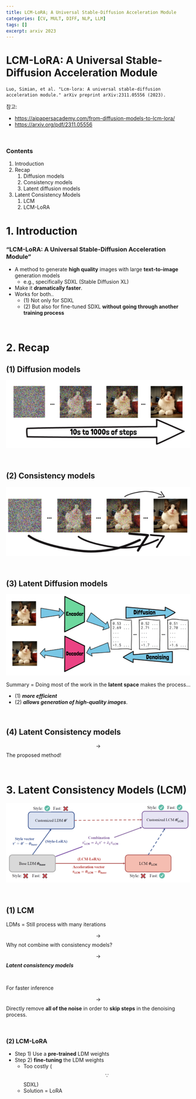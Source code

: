 ```yaml
---
title: LCM-LoRA; A Universal Stable-Diffusion Acceleration Module
categories: [CV, MULT, DIFF, NLP, LLM]
tags: []
excerpt: arxiv 2023
---
```


<script src="https://cdn.mathjax.org/mathjax/latest/MathJax.js?config=TeX-AMS-MML_HTMLorMML" type="text/javascript"></script>

# LCM-LoRA: A Universal Stable-Diffusion Acceleration Module

```
Luo, Simian, et al. "Lcm-lora: A universal stable-diffusion acceleration module." arXiv preprint arXiv:2311.05556 (2023).
```

참고: 

- https://aipapersacademy.com/from-diffusion-models-to-lcm-lora/
- https://arxiv.org/pdf/2311.05556

<br>

### Contents

1. Introduction
2. Recap
   1. Diffusion models
   2. Consistency models
   3. Latent diffusion models
3. Latent Consistency Models
   1. LCM
   2. LCM-LoRA



# 1. Introduction

### “LCM-LoRA: A Universal Stable-Diffusion Acceleration Module”

- A method to generate **high quality** images with large **text-to-image** generation models
  - e.g., specifically SDXL (Stable Diffusion XL)
- Make it  **dramatically faster**. 
- Works for both..
  - (1) Not only for SDXL
  - (2) But also for fine-tuned SDXL **without going through another training process**

<br>

# 2. Recap

## (1) Diffusion models

![figure2](/assets/img/llm/img268.png)

<br>

## (2) Consistency models

![figure2](/assets/img/llm/img269.png)

<br>

## (3) Latent Diffusion models

![figure2](/assets/img/llm/img270.png)

Summary = Doing most of the work in the **latent space** makes the process...

- (1) ***more efficient*** 
- (2) ***allows generation of high-quality images***.

<br>

## (4) Latent Consistency models

$$\rightarrow$$ The proposed method!

<br>

# 3. Latent Consistency Models (LCM)

![figure2](/assets/img/llm/img271.png)

<br>

## (1) LCM

LDMs = Still process with many iterations

$$\rightarrow$$ Why not combine with consistency models?

$$\rightarrow$$ ***Latent consistency models***

<br>

For faster inference

$$\rightarrow$$ Directly remove **all of the noise** in order to **skip steps** in the denoising process. 

<br>

### (2) LCM-LoRA

- Step 1) Use a **pre-trained** LDM weights 
- Step 2) **fine-tuning** the LDM weights
  - Too costly ($$\because$$ SDXL)
  - Solution = LoRA
